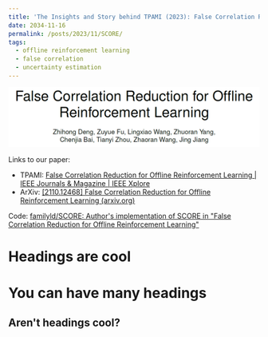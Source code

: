```yaml
---
title: 'The Insights and Story behind TPAMI (2023): False Correlation Reduction for Offline Reinforcement Learning'
date: 2034-11-16
permalink: /posts/2023/11/SCORE/
tags:
  - offline reinforcement learning
  - false correlation
  - uncertainty estimation
---
```


![](https://raw.githubusercontent.com/familyld/familyld.github.io/master/images/230231116_SCORE_01.png)

Links to our paper:

- TPAMI: [False Correlation Reduction for Offline Reinforcement Learning | IEEE Journals & Magazine | IEEE Xplore](https://ieeexplore.ieee.org/document/10301548)
- ArXiv: [[2110.12468] False Correlation Reduction for Offline Reinforcement Learning (arxiv.org)](https://arxiv.org/abs/2110.12468)

Code: [familyld/SCORE: Author's implementation of SCORE in "False Correlation Reduction for Offline Reinforcement Learning"](https://github.com/familyld/SCORE)

Headings are cool
======

You can have many headings
======

Aren't headings cool?
------